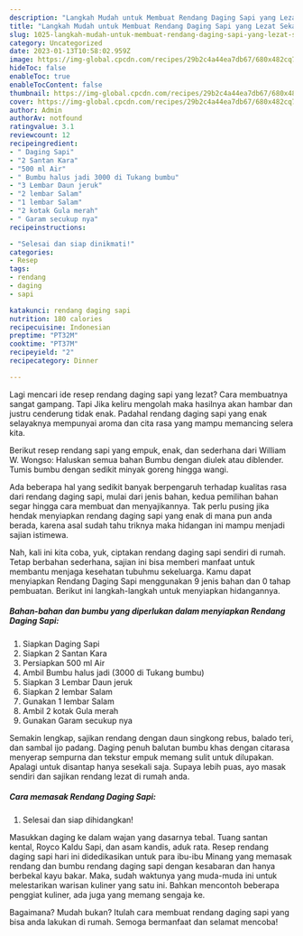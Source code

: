 ```yaml
---
description: "Langkah Mudah untuk Membuat Rendang Daging Sapi yang Lezat Sekali "
title: "Langkah Mudah untuk Membuat Rendang Daging Sapi yang Lezat Sekali "
slug: 1025-langkah-mudah-untuk-membuat-rendang-daging-sapi-yang-lezat-sekali
category: Uncategorized
date: 2023-01-13T10:58:02.959Z
image: https://img-global.cpcdn.com/recipes/29b2c4a44ea7db67/680x482cq70/rendang-daging-sapi-foto-resep-utama.jpg
hideToc: false
enableToc: true
enableTocContent: false
thumbnail: https://img-global.cpcdn.com/recipes/29b2c4a44ea7db67/680x482cq70/rendang-daging-sapi-foto-resep-utama.jpg
cover: https://img-global.cpcdn.com/recipes/29b2c4a44ea7db67/680x482cq70/rendang-daging-sapi-foto-resep-utama.jpg
author: Admin
authorAv: notfound
ratingvalue: 3.1
reviewcount: 12
recipeingredient:
- " Daging Sapi"
- "2 Santan Kara"
- "500 ml Air"
- " Bumbu halus jadi 3000 di Tukang bumbu"
- "3 Lembar Daun jeruk"
- "2 lembar Salam"
- "1 lembar Salam"
- "2 kotak Gula merah"
- " Garam secukup nya"
recipeinstructions:

- "Selesai dan siap dinikmati!"
categories:
- Resep
tags:
- rendang
- daging
- sapi

katakunci: rendang daging sapi 
nutrition: 180 calories
recipecuisine: Indonesian
preptime: "PT32M"
cooktime: "PT37M"
recipeyield: "2"
recipecategory: Dinner

---
```



Lagi mencari ide resep rendang daging sapi yang lezat? Cara membuatnya sangat gampang. Tapi Jika keliru mengolah maka hasilnya akan hambar dan justru cenderung tidak enak. Padahal rendang daging sapi yang enak selayaknya mempunyai aroma dan cita rasa yang mampu memancing selera kita.


Berikut resep rendang sapi yang empuk, enak, dan sederhana dari William W. Wongso: Haluskan semua bahan Bumbu dengan diulek atau diblender. Tumis bumbu dengan sedikit minyak goreng hingga wangi.

Ada beberapa hal yang sedikit banyak berpengaruh terhadap kualitas rasa dari rendang daging sapi, mulai dari jenis bahan, kedua pemilihan bahan segar hingga cara membuat dan menyajikannya. Tak perlu pusing jika hendak menyiapkan rendang daging sapi yang enak di mana pun anda berada, karena asal sudah tahu triknya maka hidangan ini mampu menjadi sajian istimewa.


Nah, kali ini kita coba, yuk, ciptakan rendang daging sapi sendiri di rumah. Tetap berbahan sederhana, sajian ini bisa memberi manfaat untuk membantu menjaga kesehatan tubuhmu sekeluarga. Kamu dapat menyiapkan Rendang Daging Sapi menggunakan 9 jenis bahan dan 0 tahap pembuatan. Berikut ini langkah-langkah untuk menyiapkan hidangannya.

<!--inarticleads1-->

##### Bahan-bahan dan bumbu yang diperlukan dalam menyiapkan Rendang Daging Sapi:

1. Siapkan  Daging Sapi
1. Siapkan 2 Santan Kara
1. Persiapkan 500 ml Air
1. Ambil  Bumbu halus jadi (3000 di Tukang bumbu)
1. Siapkan 3 Lembar Daun jeruk
1. Siapkan 2 lembar Salam
1. Gunakan 1 lembar Salam
1. Ambil 2 kotak Gula merah
1. Gunakan  Garam secukup nya


Semakin lengkap, sajikan rendang dengan daun singkong rebus, balado teri, dan sambal ijo padang. Daging penuh balutan bumbu khas dengan citarasa menyerap sempurna dan tekstur empuk memang sulit untuk dilupakan. Apalagi untuk disantap hanya sesekali saja. Supaya lebih puas, ayo masak sendiri dan sajikan rendang lezat di rumah anda. 

<!--inarticleads2-->

##### Cara memasak Rendang Daging Sapi:


1. Selesai dan siap dihidangkan!

Masukkan daging ke dalam wajan yang dasarnya tebal. Tuang santan kental, Royco Kaldu Sapi, dan asam kandis, aduk rata. Resep rendang daging sapi hari ini didedikasikan untuk para ibu-ibu Minang yang memasak rendang dan bumbu rendang daging sapi dengan kesabaran dan hanya berbekal kayu bakar. Maka, sudah waktunya yang muda-muda ini untuk melestarikan warisan kuliner yang satu ini. Bahkan mencontoh beberapa penggiat kuliner, ada juga yang memang sengaja ke. 

Bagaimana? Mudah bukan? Itulah cara membuat rendang daging sapi yang bisa anda lakukan di rumah. Semoga bermanfaat dan selamat mencoba!
